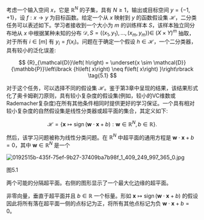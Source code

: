 考虑一个输入空间 $x$，它是 ${\mathbb{R}}^{N}$ 的子集，具有 $N \geq 1$，输出或目标空间 $y = \{ - 1, + 1\}$，设 $f : x \rightarrow y$ 为目标函数。给定一个从 $x$ 映射到 $y$ 的函数假设集 $\mathcal{H}$，二分类任务可以表述如下。学习者接收到一个大小为 $m$ 的训练样本 $S$，该样本独立同分布地从 $x$ 中根据某种未知的分布 $\mathcal{D}, S = \left( {\left( {{x}_{1},{y}_{1}}\right) ,\ldots ,\left( {{x}_{m},{y}_{m}}\right) }\right) \in$ ${\left( X \times Y\right) }^{m}$ 抽取，对于所有 $i \in \left\lbrack m\right\rbrack$ 有 ${y}_{i} = f\left( {x}_{i}\right)$。问题在于确定一个假设 $h \in \mathcal{H}$，一个二分类器，具有较小的泛化误差:

$$
{R}_{\mathcal{D}}\left( h\right) = \underset{x \sim \mathcal{D}}{\mathbb{P}}\left\lbrack {h\left( x\right) \neq f\left( x\right) }\right\rbrack \tag{5.1}
$$

对于这个任务，可以选择不同的假设集 $\mathcal{H}$。鉴于第3章中呈现的结果，该结果形式化了奥卡姆剃刀原则，具有较小复杂度的假设集(例如，较小的VC维数或Rademacher复杂度)在所有其他条件相同时提供更好的学习保证。一个具有相对较小复杂度的自然假设集是线性分类器或超平面的集合，其定义如下:

$$
\mathcal{H} = \left\{ {\mathbf{x} \mapsto \operatorname{sign}\left( {\mathbf{w} \cdot \mathbf{x} + b}\right) : \mathbf{w} \in {\mathbb{R}}^{N}, b \in \mathbb{R}}\right\} . \tag{5.2}
$$

然后，该学习问题被称为线性分类问题。在 ${\mathbb{R}}^{N}$ 中超平面的通用方程是 $\mathbf{w} \cdot \mathbf{x} + b = 0$，其中 $\mathbf{w} \in {\mathbb{R}}^{N}$ 是一个

![0192515b-435f-75ef-9b27-37409ba7b98f_1_409_249_997_365_0.jpg](images/0192515b-435f-75ef-9b27-37409ba7b98f_1_409_249_997_365_0.jpg)

图5.1

两个可能的分隔超平面。右侧的图形显示了一个最大化边缘的超平面。

非零向量，垂直于超平面并且 $b \in \mathbb{R}$ 一个标量。形如 $\mathbf{x} \mapsto \operatorname{sign}\left( {\mathbf{w} \cdot \mathbf{x} + b}\right)$ 的假设因此将所有落在超平面一侧的点标记为正，将所有其他点标记为负 $\mathbf{w} \cdot \mathbf{x} + b = 0$。